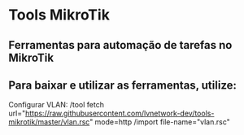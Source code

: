 # Tools MikroTik

## Ferramentas para automação de tarefas no MikroTik

## Para baixar e utilizar as ferramentas, utilize:

Configurar VLAN:
/tool fetch url="https://raw.githubusercontent.com/lvnetwork-dev/tools-mikrotik/master/vlan.rsc" mode=http
/import file-name="vlan.rsc"